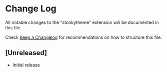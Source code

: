# Change Log

All notable changes to the "stonkytheme" extension will be documented in this file.

Check [Keep a Changelog](http://keepachangelog.com/) for recommendations on how to structure this file.

## [Unreleased]

- Initial release
